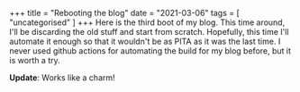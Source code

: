 +++
title = "Rebooting the blog"
date = "2021-03-06"
tags = [
    "uncategorised"
]
+++
Here is the third boot of my blog. This time around, I'll be discarding the old stuff and start from scratch. Hopefully, this time I'll automate it enough so that it wouldn't be as PITA as it was the last time. I never used github actions for automating the build for my blog before, but it is worth a try.

**Update**: Works like a charm!